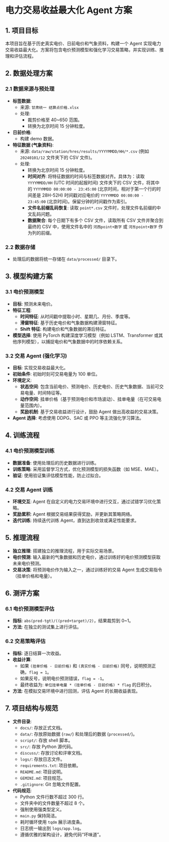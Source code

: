 # 电力交易收益最大化 Agent 方案

## 1. 项目目标

本项目旨在基于历史真实电价、日前电价和气象资料，构建一个 Agent 实现电力交易收益最大化。方案将包含电价预测模型和强化学习交易策略，并实现训练、推理和评估流程。

## 2. 数据处理方案

### 2.1 数据来源与预处理

- **标签数据**:
    - 来源: `甘肃统一 结算点价格.xlsx`
    - 处理:
        - 裁剪价格至 40~650 范围。
        - 转换为北京时间 15 分钟粒度。
- **日前价格**:
    - 构建 demo 数据。
- **特征数据 (气象资料)**:
    - 来源: `data/raw/station/hres/results/YYYYMMDD/HH/*.csv` (例如 `20240101/12` 文件夹下的 CSV 文件)。
    - 处理:
        - 转换为北京时间 15 分钟粒度。
        - **时间对齐**: 将特征数据的时间与标签数据对齐。具体为：读取 `YYYYMMDD/HH` (UTC 时间的起报时间) 文件夹下的 CSV 文件，将其中的 `YYYYMMDD 00:00:00 - 23:45:00` (北京时间，相对于第一个行的时间差是 28H-52H) 时间戳对应电价的 `YYYYMMDD 00:00:00 - 23:45:00` (北京时间)。保留分钟的时间戳作为索引。
        - **文件名前缀乱码恢复**: 读取 `point*.csv` 文件时，处理文件名前缀的中文乱码问题。
        - **数据聚合**: 每个日期下有多个 CSV 文件，读取所有 CSV 文件并聚合到最终的 CSV 中，使用文件名中的 `河西point+数字` 或 `河东point+数字` 作为列的前缀。

### 2.2 数据存储

- 处理后的数据将统一存储在 `data/processed/` 目录下。

## 3. 模型构建方案

### 3.1 电价预测模型

- **目标**: 预测未来电价。
- **特征工程**:
    - **时间特征**: 从时间戳中提取小时、星期几、月份、季度等。
    - **滑窗特征**: 基于历史电价和气象数据构建滑窗特征。
    - **Shift 特征**: 构建电价和气象数据的滞后特征。
- **模型选择**: 使用 PyTorch 构建深度学习模型（例如 LSTM、Transformer 或其他序列模型），以捕捉电价和气象数据中的时序依赖关系。

### 3.2 交易 Agent (强化学习)

- **目标**: 实现交易收益最大化。
- **初始条件**: 初始时刻可交易电量为 100 单位。
- **环境定义**:
    - **状态空间**: 包含当前电价、预测电价、历史电价、历史气象数据、当前可交易电量、时间特征等。
    - **动作空间**: 挂单价格（基于预测电价和市场波动）、挂单电量（在可交易电量范围内）。
    - **奖励机制**: 基于交易收益进行设计，鼓励 Agent 做出高收益的交易决策。
- **Agent 选择**: 考虑使用 DDPG、SAC 或 PPO 等主流强化学习算法。

## 4. 训练流程

### 4.1 电价预测模型训练

- **数据准备**: 使用处理后的历史数据进行训练。
- **训练策略**: 采用监督学习方式，优化预测模型的损失函数（如 MSE、MAE）。
- **验证**: 使用验证集评估模型性能，防止过拟合。

### 4.2 交易 Agent 训练

- **环境交互**: Agent 在自定义的电力交易环境中进行交互，通过试错学习优化策略。
- **奖励累积**: Agent 根据交易结果获得奖励，并更新其策略网络。
- **迭代训练**: 持续迭代训练 Agent，直到达到收敛或满足性能要求。

## 5. 推理流程

- **独立推理**: 搭建独立的推理流程，用于实际交易场景。
- **电价预测**: 输入最新的气象数据和历史电价，通过训练好的电价预测模型获取未来电价预测。
- **交易决策**: 将预测电价作为输入之一，通过训练好的交易 Agent 生成交易指令（挂单价格和电量）。

## 6. 测评方案

### 6.1 电价预测模型评估

- **指标**: `abs(pred-tgt)/((pred+target)/2)`，结果裁剪到 0~1。
- **方法**: 在独立的测试集上进行评估。

### 6.2 交易策略评估

- **指标**: 逐日结算一次收益。
- **收益计算**:
    - 如果 `(挂单价格 - 日前价格)` 和 `(真实价格 - 日前价格)` 同号，说明预测正确，`flag = 1`。
    - 如果反号，说明电价预测错误，`flag = -1`。
    - 最终收益为: `单位挂单电量 * (挂单价格 - 日前价格) * flag` 的日积分。
- **方法**: 在模拟交易环境中进行回测，评估 Agent 的长期收益表现。

## 7. 项目结构与规范

- **文件目录**:
    - `docs/`: 存放正式文档。
    - `data/`: 存放原始数据 (`raw/`) 和处理后的数据 (`processed/`)。
    - `script/`: 存放 shell 脚本。
    - `src/`: 存放 Python 源代码。
    - `discuss/`: 存放讨论和评审文档。
    - `logs/`: 存放日志文件。
    - `requirements.txt`: 项目依赖。
    - `README.md`: 项目说明。
    - `GEMINI.md`: 项目规范。
    - `.gitignore`: Git 忽略文件配置。
- **代码规范**:
    - Python 文件行数不超过 300 行。
    - 文件夹中的文件数量不超过 8 个。
    - 强制使用强类型定义。
    - `main.py` 保持简洁。
    - 耗时循环使用 `tqdm` 展示进度条。
    - 日志统一输出到 `logs/app.log`。
    - 遵循优雅的架构设计，避免代码“坏味道”。